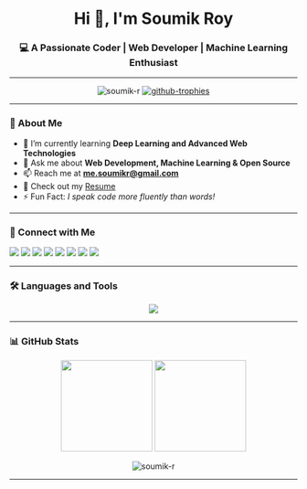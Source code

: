 <h1 align="center">Hi 👋, I'm Soumik Roy</h1>
<h3 align="center">💻 A Passionate Coder | Web Developer | Machine Learning Enthusiast</h3>

---

<p align="center">
  <img src="https://komarev.com/ghpvc/?username=soumik-r&label=Profile%20views&color=0e75b6&style=flat" alt="soumik-r" />
  <a href="https://github.com/ryo-ma/github-profile-trophy">
    <img src="https://github-profile-trophy.vercel.app/?username=soumik-r&row=1&column=7&theme=darkhub" alt="github-trophies" />
  </a>
</p>

---

### 🚀 About Me
- 🌱 I’m currently learning **Deep Learning and Advanced Web Technologies**  
- 💬 Ask me about **Web Development, Machine Learning & Open Source**  
- 📫 Reach me at **me.soumikr@gmail.com**  
- 📄 Check out my [Resume](https://drive.google.com/file/d/1GaWj8d-muxJwVMHpbLysoJJRV93BOOXJ/view?usp=sharing)  
- ⚡ Fun Fact: *I speak code more fluently than words!*  

---

### 🤝 Connect with Me
<p align="left">
<a href="https://twitter.com/r_soumik_" target="blank"><img src="https://img.shields.io/badge/Twitter-%231DA1F2.svg?&style=flat&logo=twitter&logoColor=white" /></a>
<a href="https://linkedin.com/in/mesoumikr" target="blank"><img src="https://img.shields.io/badge/LinkedIn-%230077B5.svg?&style=flat&logo=linkedin&logoColor=white" /></a>
<a href="https://stackoverflow.com/users/31331579" target="blank"><img src="https://img.shields.io/badge/StackOverflow-FE7A16?style=flat&logo=stackoverflow&logoColor=white" /></a>
<a href="https://kaggle.com/roysoumik" target="blank"><img src="https://img.shields.io/badge/Kaggle-20BEFF?style=flat&logo=kaggle&logoColor=white" /></a>
<a href="https://instagram.com/soumik.roy_" target="blank"><img src="https://img.shields.io/badge/Instagram-E4405F?style=flat&logo=instagram&logoColor=white" /></a>
<a href="https://www.leetcode.com/rsoumik" target="blank"><img src="https://img.shields.io/badge/LeetCode-FFA116?style=flat&logo=leetcode&logoColor=white" /></a>
<a href="https://www.hackerearth.com/@soumikroy7272" target="blank"><img src="https://img.shields.io/badge/Hackerearth-323754?style=flat&logo=hackerearth&logoColor=white" /></a>
<a href="https://auth.geeksforgeeks.org/user/roysoumik1" target="blank"><img src="https://img.shields.io/badge/GeeksforGeeks-2F8D46?style=flat&logo=geeksforgeeks&logoColor=white" /></a>
</p>

---

### 🛠️ Languages and Tools
<p align="center">
  <img src="https://skillicons.dev/icons?i=html,css,js,react,angular,nextjs,nodejs,express,bootstrap,tailwind,python,java,c,cpp,django,flask,git,linux,sqlite,mysql,mongodb,aws,docker,tensorflow,pytorch,sklearn,matlab,opencv" />
</p>

---

### 📊 GitHub Stats
<p align="center">
  <img src="https://github-readme-stats.vercel.app/api?username=soumik-r&show_icons=true&theme=radical" height="160" />
  <img src="https://github-readme-stats.vercel.app/api/top-langs?username=soumik-r&show_icons=true&layout=compact&theme=radical" height="160" />
</p>

<p align="center">
  <img src="https://github-readme-streak-stats.herokuapp.com/?user=soumik-r&theme=radical" alt="soumik-r" />
</p>

---
